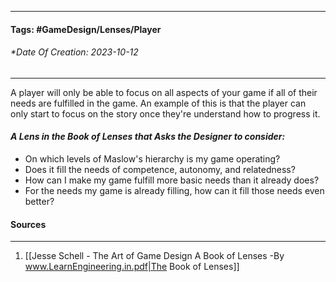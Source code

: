 __________________________________________________________________________
#### **Tags:** #GameDesign/Lenses/Player
###### *Date Of Creation: 2023-10-12
__________________________________________________________________________

A player will only be able to focus on all aspects of your game if all of their needs are fulfilled in the game. An example of this is that the player can only start to focus on the story once they're understand how to progress it.
#### ***A Lens in the Book of Lenses that Asks the Designer to consider:***
- On which levels of Maslow's hierarchy is my game operating?
- Does it fill the needs of competence, autonomy, and relatedness?
- How can I make my game fulfill more basic needs than it already does?
- For the needs my game is already filling, how can it fill those needs even better?
#### Sources
__________________________________________________________________________
1. [[Jesse Schell - The Art of Game Design A Book of Lenses -By www.LearnEngineering.in.pdf|The Book of Lenses]]